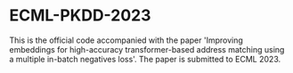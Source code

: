 # ECML-PKDD-2023
This is the official code accompanied with the paper 'Improving embeddings for high-accuracy transformer-based address matching using a multiple in-batch negatives loss'.  The paper is submitted to ECML 2023.
